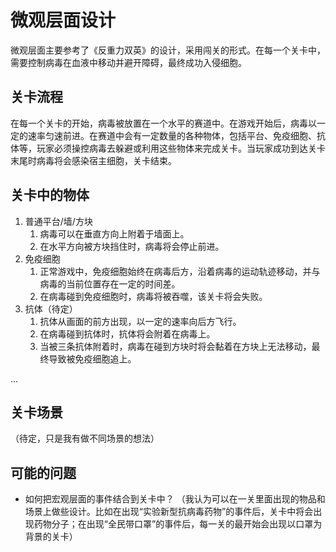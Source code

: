 # 微观层面设计

微观层面主要参考了《反重力双英》的设计，采用闯关的形式。在每一个关卡中，需要控制病毒在血液中移动并避开障碍，最终成功入侵细胞。

## 关卡流程

在每一个关卡的开始，病毒被放置在一个水平的赛道中。在游戏开始后，病毒以一定的速率匀速前进。在赛道中会有一定数量的各种物体，包括平台、免疫细胞、抗体等，玩家必须操控病毒去躲避或利用这些物体来完成关卡。当玩家成功到达关卡末尾时病毒将会感染宿主细胞，关卡结束。

## 关卡中的物体

1. 普通平台/墙/方块
    1. 病毒可以在垂直方向上附着于墙面上。
    2. 在水平方向被方块挡住时，病毒将会停止前进。
2. 免疫细胞
    1. 正常游戏中，免疫细胞始终在病毒后方，沿着病毒的运动轨迹移动，并与病毒的当前位置存在一定的时间差。
    2. 在病毒碰到免疫细胞时，病毒将被吞噬，该关卡将会失败。
3. 抗体（待定）
    1. 抗体从画面的前方出现，以一定的速率向后方飞行。
    2. 在病毒碰到抗体时，抗体将会附着在病毒上。
    3. 当被三条抗体附着时，病毒在碰到方块时将会黏着在方块上无法移动，最终导致被免疫细胞追上。

...

## 关卡场景

（待定，只是我有做不同场景的想法）

## 可能的问题

-   如何把宏观层面的事件结合到关卡中？
    （我认为可以在一关里面出现的物品和场景上做些设计。比如在出现“实验新型抗病毒药物”的事件后，关卡中将会出现药物分子；在出现“全民带口罩”的事件后，每一关的最开始会出现以口罩为背景的关卡）
